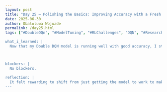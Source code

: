 ```yaml
---
layout: post
title: "Day 25 – Polishing the Basics: Improving Accuracy with a Fresh DQN Setup"
date: 2025-06-30
author: Obaloluwa Wojuade
permalink: /day25.html
tags: ["#DoubleDQn", "#ModelTuning", "#RLChallenges", "DQN", "#ResearchDrivenAI', "Bias Detection"]

what_i_learned: |
  Now that my Double DQN model is running well with good accuracy, I started tailoring it to directly address my core research question: evaluating how well the model performs — in terms of accuracy, calibration, and fairness — when applied to unseen or underrepresented patient subgroups, such as racial minorities or those with rare comorbidities. This meant adjusting how I analyze results and how I structure subgroup comparisons within the simulation.



blockers: |
  No blockers.

reflection: |
  It felt rewarding to shift from just getting the model to work to making sure it actually answers a meaningful question. Connecting the technical side to real-world equity and health challenges added a new level of purpose to the project. I’m starting to see how AI can be made not just accurate, but fair — and that’s something worth building toward.
---
```





